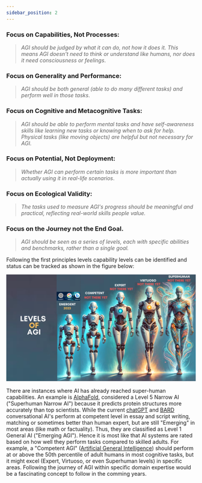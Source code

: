 ```yaml
---
sidebar_position: 2
---
```


### Focus on Capabilities, Not Processes: 
>*AGI should be judged by what it can do, not how it does it. This means AGI doesn't need to think or understand like humans, nor does it need consciousness or feelings*.

### Focus on Generality and Performance: 
>*AGI should be both general (able to do many different tasks) and perform well in those tasks*.

### Focus on Cognitive and Metacognitive Tasks: 
>*AGI should be able to perform mental tasks and have self-awareness skills like learning new tasks or knowing when to ask for help. Physical tasks (like moving objects) are helpful but not necessary for AGI.*

### Focus on Potential, Not Deployment: 
>*Whether AGI can perform certain tasks is more important than actually using it in real-life scenarios*.

### Focus on Ecological Validity: 
>*The tasks used to measure AGI's progress should be meaningful and practical, reflecting real-world skills people value.*

### Focus on the Journey not the End Goal. 
>*AGI should be seen as a series of levels, each with specific abilities and benchmarks, rather than a single goal.*


Following the first principles levels capability levels can be identified and status can be tracked as shown in the figure below:

![Capability Levels of AGI ](../../../static/img/meme/LevelsOfAGI.png 'AGI Capability Levels ')

There are instances where AI has already reached super-human capabilities. An example is [AlphaFold](https://alphafold.ebi.ac.uk/), considered a Level 5 Narrow AI ("Superhuman Narrow AI") because it predicts protein structures more accurately than top scientists. While the current [chatGPT](https://chat.openai.com/) and [BARD](https://bard.google.com/?utm_source=sem&utm_medium=paid-media&utm_campaign=q4enUS_sem7&gclid=CjwKCAiAvJarBhA1EiwAGgZl0LAA1YZ6HTMrTZ3u7_sRtJqk-o6OdsDcYWxW9kPY4U6a9aATK-5a5RoCYmUQAvD_BwE) conversational AI's perform at competent level in essay and script writing, matching or sometimes better than human expert, but are still "Emerging" in most areas (like math or factuality). Thus, they are classified as Level 1 General AI ("Emerging AGI").
Hence it is most like that AI systems are rated based on how well they perform tasks compared to skilled adults. For example, a "Competent AGI" ([Artificial General Intelligence](https://arxiv.org/pdf/2311.02462.pdf)) should perform at or above the 50th percentile of adult humans in most cognitive tasks, but it might excel (Expert, Virtuoso, or even Superhuman levels) in specific areas.
Following the journey of AGI within specific domain expertise would be a fascinating concept to follow in the comming years.
